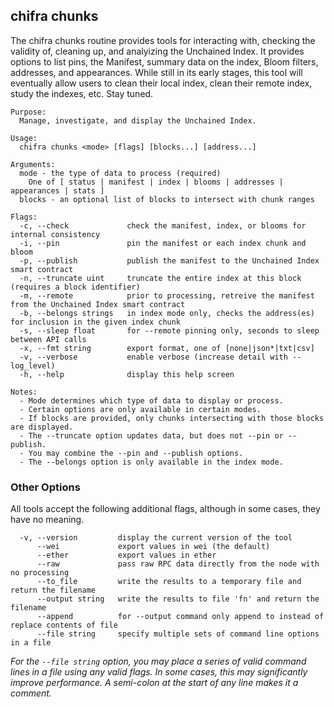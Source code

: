 ## chifra chunks

<!-- markdownlint-disable MD041 -->
The chifra chunks routine provides tools for interacting with, checking the validity of, cleaning up,
and analyizing the Unchained Index. It provides options to list pins, the Manifest, summary data
on the index, Bloom filters, addresses, and appearances. While still in its early stages, this
tool will eventually allow users to clean their local index, clean their remote index, study
the indexes, etc. Stay tuned.

```[plaintext]
Purpose:
  Manage, investigate, and display the Unchained Index.

Usage:
  chifra chunks <mode> [flags] [blocks...] [address...]

Arguments:
  mode - the type of data to process (required)
	One of [ status | manifest | index | blooms | addresses | appearances | stats ]
  blocks - an optional list of blocks to intersect with chunk ranges

Flags:
  -c, --check             check the manifest, index, or blooms for internal consistency
  -i, --pin               pin the manifest or each index chunk and bloom
  -p, --publish           publish the manifest to the Unchained Index smart contract
  -n, --truncate uint     truncate the entire index at this block (requires a block identifier)
  -m, --remote            prior to processing, retreive the manifest from the Unchained Index smart contract
  -b, --belongs strings   in index mode only, checks the address(es) for inclusion in the given index chunk
  -s, --sleep float       for --remote pinning only, seconds to sleep between API calls
  -x, --fmt string        export format, one of [none|json*|txt|csv]
  -v, --verbose           enable verbose (increase detail with --log_level)
  -h, --help              display this help screen

Notes:
  - Mode determines which type of data to display or process.
  - Certain options are only available in certain modes.
  - If blocks are provided, only chunks intersecting with those blocks are displayed.
  - The --truncate option updates data, but does not --pin or --publish.
  - You may combine the --pin and --publish options.
  - The --belongs option is only available in the index mode.
```

<!-- markdownlint-disable MD041 -->
### Other Options

All tools accept the following additional flags, although in some cases, they have no meaning.

```[plaintext]
  -v, --version         display the current version of the tool
      --wei             export values in wei (the default)
      --ether           export values in ether
      --raw             pass raw RPC data directly from the node with no processing
      --to_file         write the results to a temporary file and return the filename
      --output string   write the results to file 'fn' and return the filename
      --append          for --output command only append to instead of replace contents of file
      --file string     specify multiple sets of command line options in a file
```

*For the `--file string` option, you may place a series of valid command lines in a file using any
valid flags. In some cases, this may significantly improve performance. A semi-colon at the start
of any line makes it a comment.*

